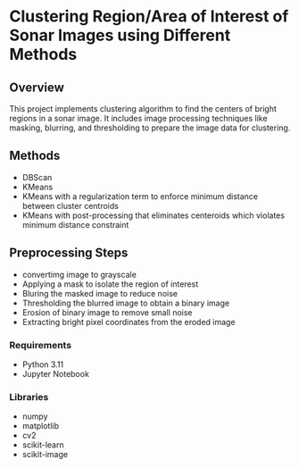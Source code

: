# Clustering Region/Area of Interest of Sonar Images using Different Methods

## Overview
This project implements clustering algorithm to find the centers of bright regions in a sonar image. It includes image processing techniques like masking, blurring, and thresholding to prepare the image data for clustering.

## Methods

- DBScan
- KMeans
- KMeans with a regularization term to enforce minimum distance between cluster centroids
- KMeans with post-processing that eliminates centeroids which violates minimum distance constraint

## Preprocessing Steps

- convertimg image to grayscale
- Applying a mask to isolate the region of interest
- Bluring the masked image to reduce noise
- Thresholding the blurred image to obtain a binary image
- Erosion of binary image to remove small noise
- Extracting bright pixel coordinates from the eroded image

### Requirements

- Python 3.11
- Jupyter Notebook

### Libraries

- numpy
- matplotlib
- cv2
- scikit-learn
- scikit-image